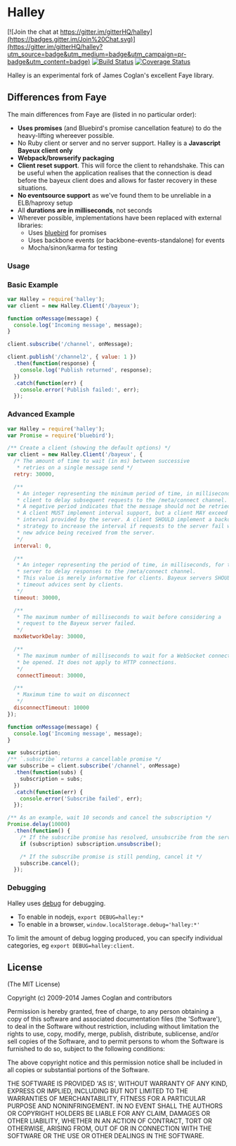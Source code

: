 # Halley

[![Join the chat at https://gitter.im/gitterHQ/halley](https://badges.gitter.im/Join%20Chat.svg)](https://gitter.im/gitterHQ/halley?utm_source=badge&utm_medium=badge&utm_campaign=pr-badge&utm_content=badge) [![Build Status](https://travis-ci.org/gitterHQ/halley.svg)](https://travis-ci.org/gitterHQ/halley) [![Coverage Status](https://coveralls.io/repos/gitterHQ/halley/badge.svg?branch=master&service=github)](https://coveralls.io/github/gitterHQ/halley?branch=master)

Halley is an experimental fork of James Coglan's excellent Faye library.

## Differences from Faye

The main differences from Faye are (listed in no particular order):
* **Uses promises** (and Bluebird's promise cancellation feature) to do the heavy-lifting whereever possible.
* No Ruby client or server and no server support. Halley is a **Javascript Bayeux client only**
* **Webpack/browserify packaging**
* **Client reset support**. This will force the client to rehandshake. This can be useful when the application realises that the connection is dead before the bayeux client does and allows for faster recovery in these situations.
* **No eventsource support** as we've found them to be unreliable in a ELB/haproxy setup
* All **durations are in milliseconds**, not seconds
* Wherever possible, implementations have been replaced with external libraries:
  * Uses [bluebird](https://github.com/petkaantonov/bluebird/) for promises
  * Uses backbone events (or backbone-events-standalone) for events
  * Mocha/sinon/karma for testing

### Usage


### Basic Example

```js
var Halley = require('halley');
var client = new Halley.Client('/bayeux');

function onMessage(message) {
  console.log('Incoming message', message);
}

client.subscribe('/channel', onMessage);

client.publish('/channel2', { value: 1 })
  .then(function(response) {
    console.log('Publish returned', response);
  })
  .catch(function(err) {
    console.error('Publish failed:', err);
  });
```

### Advanced Example

```js
var Halley = require('halley');
var Promise = require('bluebird');

/** Create a client (showing the default options) */
var client = new Halley.Client('/bayeux', {
  /* The amount of time to wait (in ms) between successive
   * retries on a single message send */
  retry: 30000,

  /**
   * An integer representing the minimum period of time, in milliseconds, for a
   * client to delay subsequent requests to the /meta/connect channel.
   * A negative period indicates that the message should not be retried.
   * A client MUST implement interval support, but a client MAY exceed the
   * interval provided by the server. A client SHOULD implement a backoff
   * strategy to increase the interval if requests to the server fail without
   * new advice being received from the server.
   */
  interval: 0,

  /**
   * An integer representing the period of time, in milliseconds, for the
   * server to delay responses to the /meta/connect channel.
   * This value is merely informative for clients. Bayeux servers SHOULD honor
   * timeout advices sent by clients.
   */
  timeout: 30000,

  /**
   * The maximum number of milliseconds to wait before considering a
   * request to the Bayeux server failed.
   */
  maxNetworkDelay: 30000,

  /**
   * The maximum number of milliseconds to wait for a WebSocket connection to
   * be opened. It does not apply to HTTP connections.
   */
   connectTimeout: 30000,

  /**
   * Maximum time to wait on disconnect
   */
  disconnectTimeout: 10000
});

function onMessage(message) {
  console.log('Incoming message', message);
}

var subscription;
/** `.subscribe` returns a cancellable promise */
var subscribe = client.subscribe('/channel', onMessage)
  .then(function(subs) {
    subscription = subs;
  })
  .catch(function(err) {
    console.error('Subscribe failed', err);
  });

/** As an example, wait 10 seconds and cancel the subscription */
Promise.delay(10000)
  .then(function() {
    /* If the subscribe promise has resolved, unsubscribe from the server */
    if (subscription) subscription.unsubscribe();

    /* If the subscribe promise is still pending, cancel it */
    subscribe.cancel();
  });
```


### Debugging

Halley uses [debug](https://github.com/visionmedia/debug) for debugging.

  * To enable in nodejs, `export DEBUG=halley:*`
  * To enable in a browser, `window.localStorage.debug='halley:*'`

To limit the amount of debug logging produced, you can specify individual categories, eg `export DEBUG=halley:client`.

## License

(The MIT License)

Copyright (c) 2009-2014 James Coglan and contributors

Permission is hereby granted, free of charge, to any person obtaining a copy of
this software and associated documentation files (the 'Software'), to deal in
the Software without restriction, including without limitation the rights to
use, copy, modify, merge, publish, distribute, sublicense, and/or sell copies
of the Software, and to permit persons to whom the Software is furnished to do
so, subject to the following conditions:

The above copyright notice and this permission notice shall be included in all
copies or substantial portions of the Software.

THE SOFTWARE IS PROVIDED 'AS IS', WITHOUT WARRANTY OF ANY KIND, EXPRESS OR
IMPLIED, INCLUDING BUT NOT LIMITED TO THE WARRANTIES OF MERCHANTABILITY,
FITNESS FOR A PARTICULAR PURPOSE AND NONINFRINGEMENT. IN NO EVENT SHALL THE
AUTHORS OR COPYRIGHT HOLDERS BE LIABLE FOR ANY CLAIM, DAMAGES OR OTHER
LIABILITY, WHETHER IN AN ACTION OF CONTRACT, TORT OR OTHERWISE, ARISING FROM,
OUT OF OR IN CONNECTION WITH THE SOFTWARE OR THE USE OR OTHER DEALINGS IN THE
SOFTWARE.
